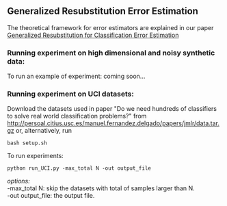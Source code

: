 ## Generalized Resubstitution Error Estimation
The theoretical framework for error estimators are explained in our paper [Generalized Resubstitution for Classification Error Estimation](https://arxiv.org/pdf/2110.12285.pdf) 
### Running experiment on high dimensional and noisy synthetic data:
To run an example of experiment:
coming soon...
### Running experiment on UCI datasets:
Download the datasets used in paper "Do we need hundreds of classifiers to solve real world classification problems?" from http://persoal.citius.usc.es/manuel.fernandez.delgado/papers/jmlr/data.tar.gz or, alternatively, run 
```
bash setup.sh
```
To run experiments:
```
python run_UCI.py -max_total N -out output_file
```
*options:* <br>
-max_total N: skip the datasets with total of samples larger than N. <br>
-out output_file: the output file.

